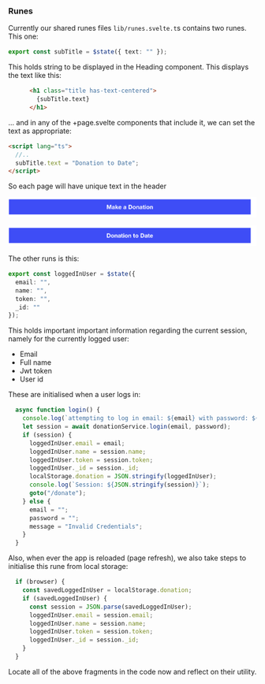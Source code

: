### Runes

Currently our shared runes files  `lib/runes.svelte.t`s contains two runes. This one:

~~~typescript
export const subTitle = $state({ text: "" });
~~~

This holds string to be displayed in the Heading component. This displays the text like this:

~~~html
      <h1 class="title has-text-centered">
        {subTitle.text}
      </h1>
~~~

... and in any of the +page.svelte components that include it, we can set the text as appropriate:

~~~html
<script lang="ts">
  //..
  subTitle.text = "Donation to Date";
</script>
~~~

So each page will have unique text in the header 

![](img/02.png)

![](img/01.png)

The other runs is this:

~~~typescript
export const loggedInUser = $state({
  email: "",
  name: "",
  token: "",
  _id: ""
});
~~~

This holds important important information regarding the current session, namely for the currently logged user:

- Email
- Full name
- Jwt token
- User id

These are initialised when a user logs in:

~~~typescript
  async function login() {
    console.log(`attempting to log in email: ${email} with password: ${password}`);
    let session = await donationService.login(email, password);
    if (session) {
      loggedInUser.email = email;
      loggedInUser.name = session.name;
      loggedInUser.token = session.token;
      loggedInUser._id = session._id;
      localStorage.donation = JSON.stringify(loggedInUser);
      console.log(`Session: ${JSON.stringify(session)}`);
      goto("/donate");
    } else {
      email = "";
      password = "";
      message = "Invalid Credentials";
    }
  }
~~~

Also, when ever the app is reloaded (page refresh), we also take steps to initialise this rune from local storage:

~~~typescript
  if (browser) {
    const savedLoggedInUser = localStorage.donation;
    if (savedLoggedInUser) {
      const session = JSON.parse(savedLoggedInUser);
      loggedInUser.email = session.email;
      loggedInUser.name = session.name;
      loggedInUser.token = session.token;
      loggedInUser._id = session._id;
    }
  }
~~~

Locate all of the above fragments in the code now and reflect on their utility.
